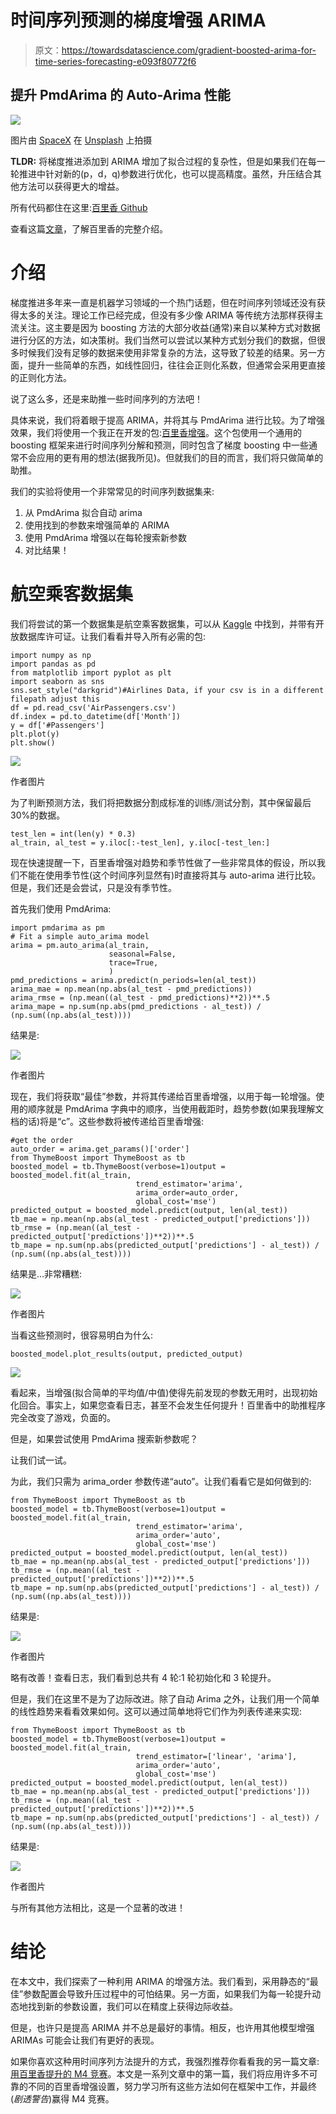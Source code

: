 # 时间序列预测的梯度增强 ARIMA

> 原文：<https://towardsdatascience.com/gradient-boosted-arima-for-time-series-forecasting-e093f80772f6>

## 提升 PmdArima 的 Auto-Arima 性能

![](img/4aae73d52e8088a07c5f7cf1f25ded88.png)

图片由 [SpaceX](https://unsplash.com/@spacex) 在 [Unsplash](https://unsplash.com/) 上拍摄

**TLDR:** 将梯度推进添加到 ARIMA 增加了拟合过程的复杂性，但是如果我们在每一轮推进中针对新的(p，d，q)参数进行优化，也可以提高精度。虽然，升压结合其他方法可以获得更大的增益。

所有代码都住在这里:[百里香 Github](https://github.com/tblume1992/ThymeBoost)

查看这篇[文章](/thymeboost-a0529353bf34)，了解百里香的完整介绍。

# 介绍

梯度推进多年来一直是机器学习领域的一个热门话题，但在时间序列领域还没有获得太多的关注。理论工作已经完成，但没有多少像 ARIMA 等传统方法那样获得主流关注。这主要是因为 boosting 方法的大部分收益(通常)来自以某种方式对数据进行分区的方法，如决策树。我们当然可以尝试以某种方式划分我们的数据，但很多时候我们没有足够的数据来使用非常复杂的方法，这导致了较差的结果。另一方面，提升一些简单的东西，如线性回归，往往会正则化系数，但通常会采用更直接的正则化方法。

说了这么多，还是来助推一些时间序列的方法吧！

具体来说，我们将着眼于提高 ARIMA，并将其与 PmdArima 进行比较。为了增强效果，我们将使用一个我正在开发的包:[百里香增强](https://github.com/tblume1992/ThymeBoost)。这个包使用一个通用的 boosting 框架来进行时间序列分解和预测，同时包含了梯度 boosting 中一些通常不会应用的更有用的想法(据我所见)。但就我们的目的而言，我们将只做简单的助推。

我们的实验将使用一个非常常见的时间序列数据集来:

1.  从 PmdArima 拟合自动 arima
2.  使用找到的参数来增强简单的 ARIMA
3.  使用 PmdArima 增强以在每轮搜索新参数
4.  对比结果！

# 航空乘客数据集

我们将尝试的第一个数据集是航空乘客数据集，可以从 [Kaggle](https://www.kaggle.com/rakannimer/air-passengers) 中找到，并带有开放数据库许可证。让我们看看并导入所有必需的包:

```
import numpy as np
import pandas as pd
from matplotlib import pyplot as plt
import seaborn as sns
sns.set_style("darkgrid")#Airlines Data, if your csv is in a different filepath adjust this
df = pd.read_csv('AirPassengers.csv')
df.index = pd.to_datetime(df['Month'])
y = df['#Passengers']
plt.plot(y)
plt.show()
```

![](img/e43801365babba2bbf55b5348b04ba84.png)

作者图片

为了判断预测方法，我们将把数据分割成标准的训练/测试分割，其中保留最后 30%的数据。

```
test_len = int(len(y) * 0.3)
al_train, al_test = y.iloc[:-test_len], y.iloc[-test_len:]
```

现在快速提醒一下，百里香增强对趋势和季节性做了一些非常具体的假设，所以我们不能在使用季节性(这个时间序列显然有)时直接将其与 auto-arima 进行比较。但是，我们还是会尝试，只是没有季节性。

首先我们使用 PmdArima:

```
import pmdarima as pm
# Fit a simple auto_arima model
arima = pm.auto_arima(al_train,
                      seasonal=False,
                      trace=True,
                      )
pmd_predictions = arima.predict(n_periods=len(al_test))
arima_mae = np.mean(np.abs(al_test - pmd_predictions))
arima_rmse = (np.mean((al_test - pmd_predictions)**2))**.5
arima_mape = np.sum(np.abs(pmd_predictions - al_test)) / (np.sum((np.abs(al_test))))
```

结果是:

![](img/02dfcf2887e2e1d480d00f2f9501e4bf.png)

作者图片

现在，我们将获取“最佳”参数，并将其传递给百里香增强，以用于每一轮增强。使用的顺序就是 PmdArima 字典中的顺序，当使用截距时，趋势参数(如果我理解文档的话)将是“c”。这些参数将被传递给百里香增强:

```
#get the order
auto_order = arima.get_params()['order']
from ThymeBoost import ThymeBoost as tb
boosted_model = tb.ThymeBoost(verbose=1)output = boosted_model.fit(al_train,
                            trend_estimator='arima',
                            arima_order=auto_order,
                            global_cost='mse')
predicted_output = boosted_model.predict(output, len(al_test))
tb_mae = np.mean(np.abs(al_test - predicted_output['predictions']))
tb_rmse = (np.mean((al_test - predicted_output['predictions'])**2))**.5
tb_mape = np.sum(np.abs(predicted_output['predictions'] - al_test)) / (np.sum((np.abs(al_test))))
```

结果是…非常糟糕:

![](img/98267107064d1697617e687ac7065cf0.png)

作者图片

当看这些预测时，很容易明白为什么:

```
boosted_model.plot_results(output, predicted_output)
```

![](img/eabc37596be536e6a3f97324839b2b85.png)

看起来，当增强(拟合简单的平均值/中值)使得先前发现的参数无用时，出现初始化回合。事实上，如果您查看日志，甚至不会发生任何提升！百里香中的助推程序完全改变了游戏，负面的。

但是，如果尝试使用 PmdArima 搜索新参数呢？

让我们试一试。

为此，我们只需为 arima_order 参数传递“auto”。让我们看看它是如何做到的:

```
from ThymeBoost import ThymeBoost as tb
boosted_model = tb.ThymeBoost(verbose=1)output = boosted_model.fit(al_train,
                            trend_estimator='arima',
                            arima_order='auto',
                            global_cost='mse')
predicted_output = boosted_model.predict(output, len(al_test))
tb_mae = np.mean(np.abs(al_test - predicted_output['predictions']))
tb_rmse = (np.mean((al_test - predicted_output['predictions'])**2))**.5
tb_mape = np.sum(np.abs(predicted_output['predictions'] - al_test)) / (np.sum((np.abs(al_test))))
```

结果是:

![](img/c8dae7f492f451656dfa49b61b7740a3.png)

作者图片

略有改善！查看日志，我们看到总共有 4 轮:1 轮初始化和 3 轮提升。

但是，我们在这里不是为了边际改进。除了自动 Arima 之外，让我们用一个简单的线性趋势来看看效果如何。这可以通过简单地将它们作为列表传递来实现:

```
from ThymeBoost import ThymeBoost as tb
boosted_model = tb.ThymeBoost(verbose=1)output = boosted_model.fit(al_train,
                            trend_estimator=['linear', 'arima'],
                            arima_order='auto',
                            global_cost='mse')
predicted_output = boosted_model.predict(output, len(al_test))
tb_mae = np.mean(np.abs(al_test - predicted_output['predictions']))
tb_rmse = (np.mean((al_test - predicted_output['predictions'])**2))**.5
tb_mape = np.sum(np.abs(predicted_output['predictions'] - al_test)) / (np.sum((np.abs(al_test))))
```

结果是:

![](img/a5d055842c069177bf304fb5e190916a.png)

作者图片

与所有其他方法相比，这是一个显著的改进！

# **结论**

在本文中，我们探索了一种利用 ARIMA 的增强方法。我们看到，采用静态的“最佳”参数配置会导致升压过程中的可怕结果。另一方面，如果我们为每一轮提升动态地找到新的参数设置，我们可以在精度上获得边际收益。

但是，也许只是提高 ARIMA 并不总是最好的事情。相反，也许用其他模型增强 ARIMAs 可能会让我们有更好的表现。

如果你喜欢这种用时间序列方法提升的方式，我强烈推荐你看看我的另一篇文章:[用百里香提升的 M4 竞赛](/the-m4-time-series-forecasting-competition-with-thymeboost-b31196fc319)。本文是一系列文章中的第一篇，我们将应用许多不可靠的不同的百里香增强设置，努力学习所有这些方法如何在框架中工作，并最终(*剧透警告*)赢得 M4 竞赛。